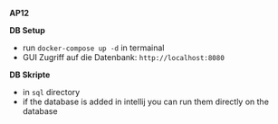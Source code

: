 **AP12**

**DB Setup**
* run ```docker-compose up -d``` in termainal
* GUI Zugriff auf die Datenbank: ```http://localhost:8080```


**DB Skripte**
* in `sql` directory
* if the database is added in intellij you can run them directly on the database